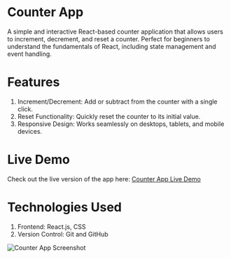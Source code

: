 # Counter App
A simple and interactive React-based counter application that allows users to increment, decrement, and reset a counter. Perfect for beginners to understand the fundamentals of React, including state management and event handling.

# Features
1. Increment/Decrement: Add or subtract from the counter with a single click.
2. Reset Functionality: Quickly reset the counter to its initial value.
3. Responsive Design: Works seamlessly on desktops, tablets, and mobile devices.

# Live Demo
Check out the live version of the app here: [Counter App Live Demo](https://shivpoojan22.github.io/react-counter-app)

# Technologies Used
1. Frontend: React.js, CSS
1. Version Control: Git and GitHub

![Counter App Screenshot](https://shivpoojan22.github.io/react-counter-app/assets/images/counterapp-screenshot.png)
